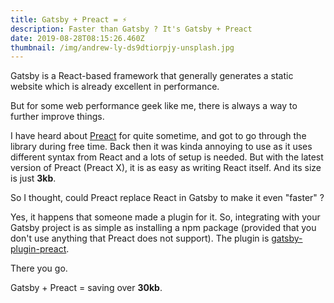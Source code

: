```yaml
---
title: Gatsby + Preact = ⚡
description: Faster than Gatsby ? It's Gatsby + Preact
date: 2019-08-28T08:15:26.460Z
thumbnail: /img/andrew-ly-ds9dtiorpjy-unsplash.jpg
---
```

Gatsby is a React-based framework that generally generates a static website which is already excellent in performance. 

But for some web performance geek like me, there is always a way to further improve things.

I have heard about [Preact](https://preactjs.com/) for quite sometime, and got to go through the library during free time. Back then it was kinda annoying to use as it uses different syntax from React and a lots of setup is needed. But with the latest version of Preact (Preact X), it is as easy as writing React itself. And its size is just **3kb**.

So I thought, could Preact replace React in Gatsby to make it even "faster" ?

Yes, it happens that someone made a plugin for it. So, integrating with your Gatsby project is as simple as installing a npm package (provided that you don't use anything that Preact does not support). The plugin is [gatsby-plugin-preact](https://www.gatsbyjs.org/packages/gatsby-plugin-preact/).

There you go. 

Gatsby + Preact = saving over **30kb**.
